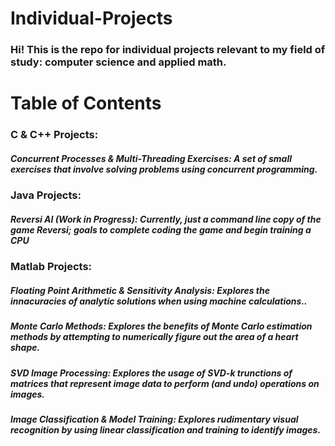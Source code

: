 # Individual-Projects
### Hi! This is the repo for individual projects relevant to my field of study: computer science and applied math.

# Table of Contents
### C & C++ Projects:
##### Concurrent Processes & Multi-Threading Exercises: A set of small exercises that involve solving problems using concurrent programming.
### Java Projects:
##### Reversi AI (Work in Progress): Currently, just a command line copy of the game Reversi; goals to complete coding the game and begin training a CPU
### Matlab Projects:
##### Floating Point Arithmetic & Sensitivity Analysis: Explores the innacuracies of analytic solutions when using machine calculations..
##### Monte Carlo Methods: Explores the benefits of Monte Carlo estimation methods by attempting to numerically figure out the area of a heart shape.
##### SVD Image Processing: Explores the usage of SVD-k trunctions of matrices that represent image data to perform (and undo) operations on images.
##### Image Classification & Model Training: Explores rudimentary visual recognition by using linear classification and training to identify images.

